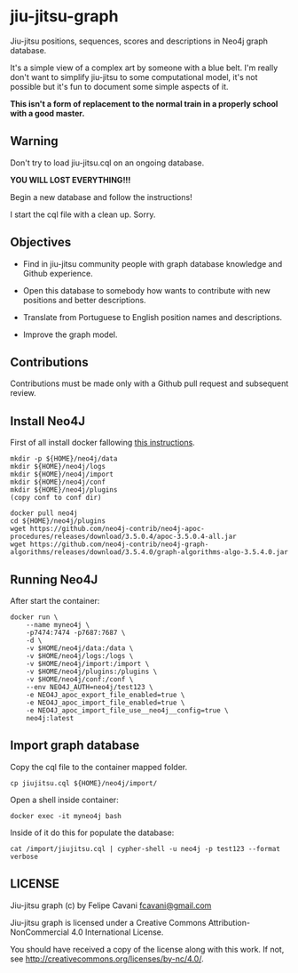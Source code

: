 # jiu-jitsu-graph

Jiu-jitsu positions, sequences, scores and descriptions in Neo4j graph database.

It's a simple view of a complex art by someone with a blue belt.
I'm really don't want to simplify jiu-jitsu to some computational model,
it's not possible but it's fun to document some simple aspects of it.

**This isn't a form of replacement to the normal train in a properly school
with a good master.**

## Warning

Don't try to load jiu-jitsu.cql on an ongoing database.

**YOU WILL LOST EVERYTHING!!!**

Begin a new database and follow the instructions!

I start the cql file with a clean up. Sorry.

## Objectives

- Find in jiu-jitsu community people with graph database knowledge and Github
experience.

- Open this database to somebody how wants to contribute with new positions and
better descriptions.

- Translate from Portuguese to English position names and descriptions.

- Improve the graph model.

## Contributions

Contributions must be made only with a Github pull request and subsequent
review.

## Install Neo4J

First of all install docker fallowing
[this instructions](https://neo4j.com/developer/docker-run-neo4j/).

```console
mkdir -p ${HOME}/neo4j/data
mkdir ${HOME}/neo4j/logs
mkdir ${HOME}/neo4j/import
mkdir ${HOME}/neo4j/conf
mkdir ${HOME}/neo4j/plugins
(copy conf to conf dir)
```

```console
docker pull neo4j
cd ${HOME}/neo4j/plugins
wget https://github.com/neo4j-contrib/neo4j-apoc-procedures/releases/download/3.5.0.4/apoc-3.5.0.4-all.jar
wget https://github.com/neo4j-contrib/neo4j-graph-algorithms/releases/download/3.5.4.0/graph-algorithms-algo-3.5.4.0.jar
```

## Running Neo4J

After start the container:

```console
docker run \
    --name myneo4j \
    -p7474:7474 -p7687:7687 \
    -d \
    -v $HOME/neo4j/data:/data \
    -v $HOME/neo4j/logs:/logs \
    -v $HOME/neo4j/import:/import \
    -v $HOME/neo4j/plugins:/plugins \
    -v $HOME/neo4j/conf:/conf \
    --env NEO4J_AUTH=neo4j/test123 \
    -e NEO4J_apoc_export_file_enabled=true \
    -e NEO4J_apoc_import_file_enabled=true \
    -e NEO4J_apoc_import_file_use__neo4j__config=true \
    neo4j:latest
```

## Import graph database

Copy the cql file to the container mapped folder.

```console
cp jiujitsu.cql ${HOME}/neo4j/import/
```

Open a shell inside container:

```console
docker exec -it myneo4j bash
```

Inside of it do this for populate the database:

```console
cat /import/jiujitsu.cql | cypher-shell -u neo4j -p test123 --format verbose
```

## LICENSE

Jiu-jitsu graph (c) by Felipe Cavani <fcavani@gmail.com>

Jiu-jitsu graph is licensed under a
Creative Commons Attribution-NonCommercial 4.0 International License.

You should have received a copy of the license along with this
work. If not, see <http://creativecommons.org/licenses/by-nc/4.0/>.
